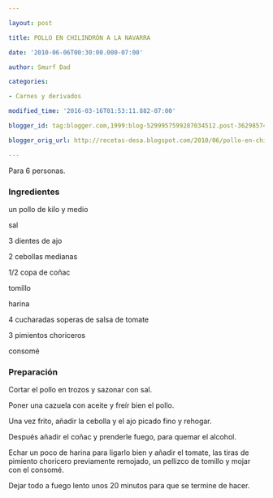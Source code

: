 ```yaml
---

layout: post

title: POLLO EN CHILINDRÓN A LA NAVARRA

date: '2010-06-06T00:30:00.000-07:00'

author: Smurf Dad

categories:

- Carnes y derivados

modified_time: '2016-03-16T01:53:11.882-07:00'

blogger_id: tag:blogger.com,1999:blog-5299957599287034512.post-3629857495794943369

blogger_orig_url: http://recetas-desa.blogspot.com/2010/06/pollo-en-chilindron-la-navarra.html

---
```


Para 6 personas.

<h3>Ingredientes</h3>

un pollo de kilo y medio

sal

3 dientes de ajo

2 cebollas medianas

1/2 copa de coñac

tomillo

harina

4 cucharadas soperas de salsa de tomate

3 pimientos choriceros

consomé

<h3>Preparación</h3>

Cortar el pollo en trozos y sazonar con sal.

Poner una cazuela con aceite y freír bien el pollo.

Una vez frito, añadir la cebolla y el ajo picado fino y rehogar.

Después añadir el coñac y prenderle fuego, para quemar el alcohol.

Echar un poco de harina para ligarlo bien y añadir el tomate, las tiras de pimiento choricero previamente remojado, un pellizco de tomillo y mojar con el consomé.

Dejar todo a fuego lento unos 20 minutos para que se termine de hacer.

